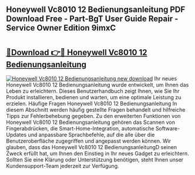## Honeywell Vc8010 12 Bedienungsanleitung PDF Download Free - Part-BgT User Guide Repair - Service Owner Edition 9imxC

# <h2><a href="http://df0yyqw.blite.top/?on=Honeywell+Vc8010+12+Bedienungsanleitung">🔗Download 👉🔴 Honeywell Vc8010 12 Bedienungsanleitung</a></h2>

[![Honeywell Vc8010 12 Bedienungsanleitung new download](https://i.imgur.com/lujVjoI.png)](http://df0yyqw.blite.top/?on=Honeywell+Vc8010+12+Bedienungsanleitung)
Ihr neues Honeywell Vc8010 12 Bedienungsanleitung wurde entwickelt, um Ihnen das Leben zu erleichtern. Dieses Benutzerhandbuch zeigt Ihnen, wie Sie Ihr Produkt installieren, bedienen und warten, um eine optimale Leistung zu erzielen. Häufige Fragen Honeywell Vc8010 12 Bedienungsanleitung In diesem Abschnitt werden häufig gestellte Fragen behandelt und hilfreiche Tipps zur Fehlerbehebung gegeben. Zu den erweiterten Funktionen von Honeywell Vc8010 12 Bedienungsanleitung gehören das Scannen von Fingerabdrücken, die Smart-Home-Integration, automatische Software-Updates und anpassbare Sprachbefehle, auf die alle über die Benutzeroberfläche zugegriffen und angepasst werden können. Wir glauben, dass das Honeywell Vc8010 12 BedienungsanleitungD seinen Zweck erfüllt hat, um Ihnen den Einstieg in Ihr neues Gadget zu erleichtern. Sollten Sie eine Klärung oder Unterstützung benötigen, steht Ihnen unser Kundensupport-Team jederzeit zur Verfügung.
